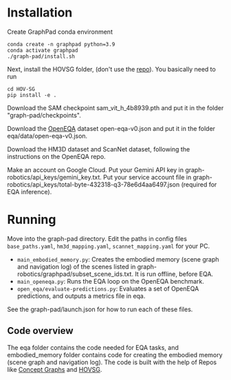# Installation
Create GraphPad conda environment
```
conda create -n graphpad python=3.9
conda activate graphpad
./graph-pad/install.sh
```
Next, install the HOVSG folder, (don't use the [repo](https://github.com/hovsg/HOV-SG)). You basically need to run
```
cd HOV-SG
pip install -e .
```
Download the SAM checkpoint sam_vit_h_4b8939.pth and put it in the folder "graph-pad/checkpoints".

Download the [OpenEQA](https://github.com/facebookresearch/open-eqa/tree/main) dataset open-eqa-v0.json and put it in the folder eqa/data/open-eqa-v0.json. 

Download the HM3D dataset and ScanNet dataset, following the instructions on the OpenEQA repo. 

Make an account on Google Cloud. Put your Gemini API key in graph-robotics/api_keys/gemini_key.txt. Put your service account file in graph-robotics/api_keys/total-byte-432318-q3-78e6d4aa6497.json (required for EQA inference). 
# Running
Move into the graph-pad directory.
Edit the paths in config files `base_paths.yaml`, `hm3d_mapping.yaml`,  `scannet_mapping.yaml` for your PC. 

- `main_embodied_memory.py`: Creates the embodied memory (scene graph and navigation log) of the scenes listed in graph-robotics/graphpad/subset_scene_ids.txt. It is run offline, before EQA.
- `main_openeqa.py`: Runs the EQA loop on the OpenEQA benchmark.
- `open_eqa/evaluate-predictions.py`: Evaluates a set of OpenEQA predictions, and outputs a metrics file in eqa.

See the graph-pad/launch.json for how to run each of these files.
## Code overview
The eqa folder contains the code needed for EQA tasks, and embodied_memory folder contains code for creating the embodied memory (scene graph and navigation log).
The code is built with the help of Repos like [Concept Graphs](https://github.com/concept-graphs/concept-graphs) and [HOVSG](https://github.com/hovsg/HOV-SG).
